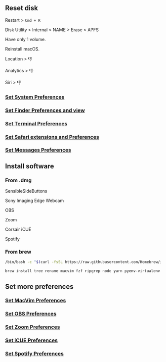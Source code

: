 ## Reset disk

Restart > `Cmd + R`

Disk Utility > Internal > NAME > Erase > APFS

Have only 1 volume.

Reinstall macOS.

Location > :thumbsdown:

Analytics > :thumbsdown:

Siri > :thumbsdown:

### [Set System Preferences](system_preferences.md)

### [Set Finder Preferences and view](finder_preferences.md)

### [Set Terminal Preferences](terminal.md)

### [Set Safari extensions and Preferences](safari.md)

### [Set Messages Preferences](message.md)

## Install software

### From .dmg

SensibleSideButtons

Sony Imaging Edge Webcam

OBS

Zoom

Corsair iCUE

Spotify

### From brew

```bash
/bin/bash -c "$(curl -fsSL https://raw.githubusercontent.com/Homebrew/install/HEAD/install.sh)"
```

```bash
brew install tree rename macvim fzf ripgrep node yarn pyenv-virtualenv shfmt git-lfs
```

## Set more preferences

### [Set MacVim Preferences](macvim.md)

### [Set OBS Preferences](obs.md)

### [Set Zoom Preferences](zoom.md)

### [Set iCUE Preferences](icue.md)

### [Set Spotify Preferences](spotify.md)
